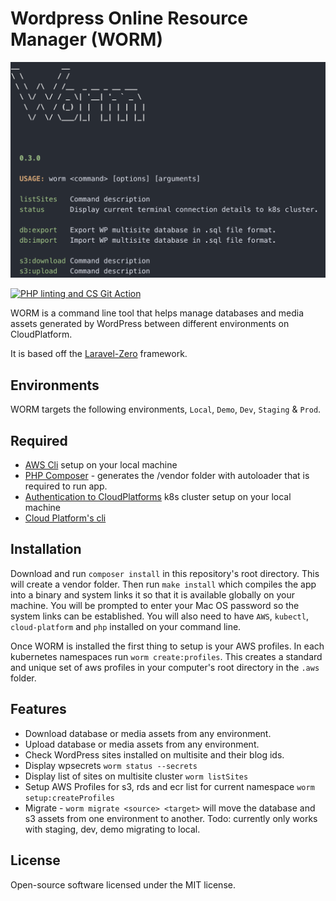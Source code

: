 # Wordpress Online Resource Manager (WORM)

![WORM cli interface](https://github.com/ministryofjustice/worm/blob/assets/screenshot.png)

[![PHP linting and CS Git Action](https://github.com/ministryofjustice/worm/actions/workflows/phplint.yml/badge.svg)](https://github.com/ministryofjustice/worm/actions/workflows/phplint.yml)

WORM is a command line tool that helps manage databases and media assets
generated by WordPress between different environments on CloudPlatform.

It is based off the [Laravel-Zero](https://laravel-zero.com/) framework.

## Environments

WORM targets the following environments, `Local`, `Demo`, `Dev`, `Staging` & `Prod`.

## Required

* [AWS
  Cli](https://docs.aws.amazon.com/cli/latest/userguide/getting-started-install.html) setup on your local machine
* [PHP Composer](https://getcomposer.org/) - generates the /vendor folder with
  autoloader that is required to run app.
* [Authentication to
  CloudPlatforms](https://user-guide.cloud-platform.service.justice.gov.uk/documentation/getting-started/kubectl-config.html) k8s cluster setup on your local machine
* [Cloud Platform's
  cli](https://user-guide.cloud-platform.service.justice.gov.uk/documentation/getting-started/cloud-platform-cli.html#cloud-platform-cli)

## Installation

Download and run `composer install` in this repository's root directory. This
will create a vendor folder. Then run `make install` which compiles the app
into a binary and system links it so that it is available globally on your
machine. You will be prompted to enter your Mac OS password so the system links can be established. You will
also need to have `AWS`, `kubectl`, `cloud-platform` and `php` installed on your command line.

Once WORM is installed the first thing to setup is your AWS profiles. In each
kubernetes namespaces run `worm create:profiles`. This creates a standard and
unique set of aws profiles in your computer's root directory in the `.aws`
folder.

## Features

* Download database or media assets from any environment.
* Upload database or media assets from any environment.
* Check WordPress sites installed on multisite and their blog ids.
* Display wpsecrets `worm status --secrets`
* Display list of sites on multisite cluster `worm listSites`
* Setup AWS Profiles for s3, rds and ecr list for current namespace `worm setup:createProfiles`
* Migrate - `worm migrate <source> <target>` will move the database and s3
  assets from one environment to another. Todo: currently only works with
  staging, dev, demo migrating to local.

## License

Open-source software licensed under the MIT license.
